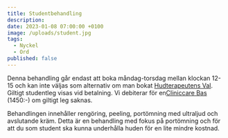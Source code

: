 ```yaml
---
title: Studentbehandling
description:
date: 2023-01-08 07:00:00 +0100
image: /uploads/student.jpg
tags:
  - Nyckel
  - Ord
published: false
---
```

Denna behandling g&aring;r endast att boka m&aring;ndag-torsdag mellan klockan 12-15 och kan inte väljas som alternativ om man bokat [Hudterapeutens Val](/hudterapeutens-val/). Giltigt studentleg visas vid betalning. Vi debiterar för en[Cliniccare Bas](/behandlingar/cliniccare-bas-1450/) (1450:-) om giltigt leg saknas.

Behandlingen inneh&aring;ller rengöring, peeling, portömning med ultraljud och avslutande kräm. Detta är en behandling med fokus p&aring; portömning och för att du som student ska kunna underh&aring;lla huden för en lite mindre kostnad.

&nbsp;